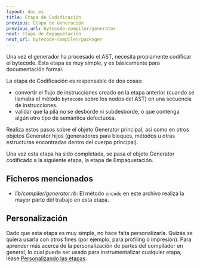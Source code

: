 ```yaml
---
layout: doc_es
title: Etapa de Codificación
previous: Etapa de Generación
previous_url: bytecode-compiler/generator
next: Etapa de Empaquetación
next_url: bytecode-compiler/packager
---
```


Una vez el generador ha procesado el AST, necesita propiamente codificar el
bytecode. Esta etapa es muy simple, y es básicamente para documentación
formal.

La etapa de Codificación es responsable de dos cosas:

* convertir el flujo de instrucciones creado en la etapa anterior (cuando se
  llamaba el método `bytecode` sobre los nodos del AST) en una secuencia de
  instrucciones.
* validar que la pila no se desborde ni subdesborde, o que contenga algún otro
  tipo de semántica defectuosa.

Realiza estos pasos sobre el objeto Generator principal, así como en otros
objetos Generator hijos (generadores para bloques, métodos u otras estructuras
encontradas dentro del cuerpo principal).

Una vez esta etapa ha sido completada, se pasa el objeto Generator codificado
a la siguiente etapa, la etapa de Empaquetación.

## Ficheros mencionados

* *lib/compiler/generator.rb*: El método `encode` en este archivo realiza la
  mayor parte del trabajo en esta etapa.

## Personalización

Dado que esta etapa es muy simple, no hace falta personalizarla. Quizás se
quiera usarla con otros fines (por ejemplo, para profiling o impresión). Para
aprender más acerca de la personalización de partes del compilador en general,
lo cual puede ser usado para instrumentalizar cualquier etapa, léase
[Personalizando las etapas](/doc/en/bytecode-compiler/customization/).
